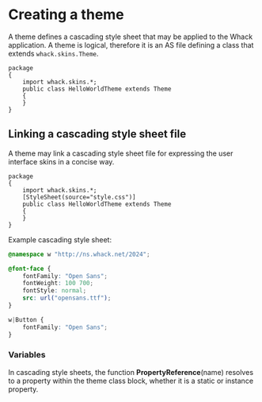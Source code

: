 # Creating a theme

A theme defines a cascading style sheet that may be applied to the Whack application. A theme is logical, therefore it is an AS file defining a class that extends `whack.skins.Theme`.

```as3
package
{
    import whack.skins.*;
    public class HelloWorldTheme extends Theme
    {
    }
}
```

## Linking a cascading style sheet file

A theme may link a cascading style sheet file for expressing the user interface skins in a concise way.

```as3
package
{
    import whack.skins.*;
    [StyleSheet(source="style.css")]
    public class HelloWorldTheme extends Theme
    {
    }
}
```

Example cascading style sheet:

```css
@namespace w "http://ns.whack.net/2024";

@font-face {
    fontFamily: "Open Sans";
    fontWeight: 100 700;
    fontStyle: normal;
    src: url("opensans.ttf");
}

w|Button {
    fontFamily: "Open Sans";
}
```

### Variables

In cascading style sheets, the function **PropertyReference**\(name\) resolves to a property within the theme class block, whether it is a static or instance property.